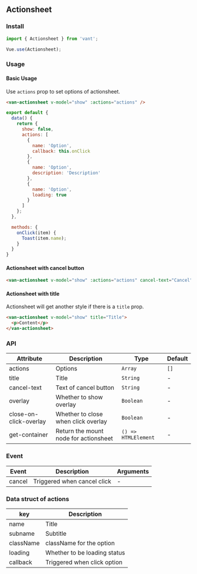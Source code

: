 ## Actionsheet

### Install
``` javascript
import { Actionsheet } from 'vant';

Vue.use(Actionsheet);
```

### Usage

#### Basic Usage
Use `actions` prop to set options of actionsheet. 

```html
<van-actionsheet v-model="show" :actions="actions" />
```

```javascript
export default {
  data() {
    return {
      show: false,
      actions: [
        {
          name: 'Option',
          callback: this.onClick
        },
        {
          name: 'Option',
          description: 'Description'
        },
        {
          name: 'Option',
          loading: true
        }
      ]
    };
  },

  methods: {
    onClick(item) {
      Toast(item.name);
    }
  }
}
```

#### Actionsheet with cancel button

```html
<van-actionsheet v-model="show" :actions="actions" cancel-text="Cancel" />
```

#### Actionsheet with title
Actionsheet will get another style if there is a `title` prop.

```html
<van-actionsheet v-model="show" title="Title">
  <p>Content</p>
</van-actionsheet>
```

### API

| Attribute | Description | Type | Default |
|-----------|-----------|-----------|-------------|
| actions | Options | `Array` | `[]` |
| title | Title | `String` | - |
| cancel-text | Text of cancel button | `String` | - |
| overlay | Whether to show overlay | `Boolean` | - |
| close-on-click-overlay | Whether to close when click overlay | `Boolean` | - |
| get-container | Return the mount node for actionsheet | `() => HTMLElement` | - |

### Event

| Event | Description | Arguments |
|-----------|-----------|-----------|
| cancel | Triggered when cancel click | - |

### Data struct of actions

| key | Description |
|-----------|-----------|
| name | Title |
| subname | Subtitle |
| className | className for the option |
| loading | Whether to be loading status |
| callback | Triggered when click option |
